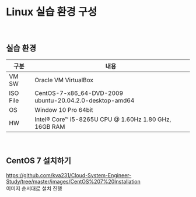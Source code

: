 # Linux 실습 환경 구성

<br/>

## 실습 환경
구분 | 내용
--- | ---
VM SW | Oracle VM VirtualBox
ISO File | CentOS-7-x86_64-DVD-2009 <br/>ubuntu-20.04.2.0-desktop-amd64
OS | Window 10 Pro 64bit
HW | Intel® Core™ i5-8265U CPU @ 1.60Hz 1.80 GHz, 16GB RAM

<br/>

## CentOS 7 설치하기
https://github.com/kva231/Cloud-System-Engineer-Study/tree/master/images/CentOS%207%20Installation  
이미지 순서대로 설치 진행
